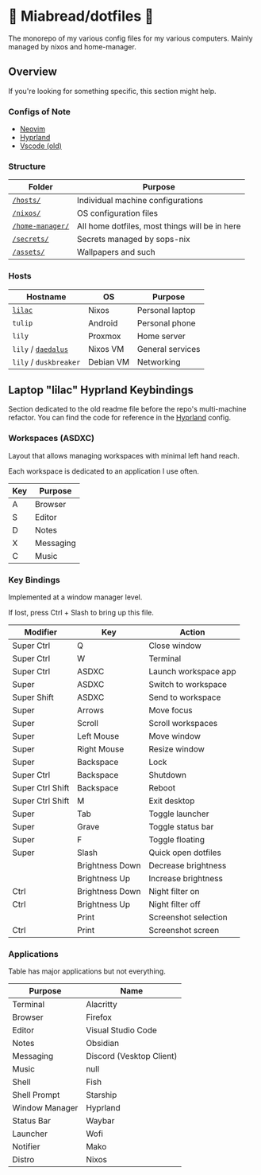 # 🥕 Miabread/dotfiles 🐇

The monorepo of my various config files for my various computers. Mainly managed by nixos and home-manager.

## Overview

If you're looking for something specific, this section might help.

### Configs of Note

- [Neovim](/home-manager/nvim/)
- [Hyprland](/home-manager/hyprland/)
- [Vscode (old)](/home-manager/vscode/)

### Structure

| Folder                             | Purpose                                        |
| ---------------------------------- | ---------------------------------------------- |
| [`/hosts/`](/hosts/)               | Individual machine configurations              |
| [`/nixos/`](/nixos/)               | OS configuration files                         |
| [`/home-manager/`](/home-manager/) | All home dotfiles, most things will be in here |
| [`/secrets/`](/secrets/)           | Secrets managed by sops-nix                    |
| [`/assets/`](/assets/)             | Wallpapers and such                            |

### Hosts

| Hostname                                | OS        | Purpose          |
| --------------------------------------- | --------- | ---------------- |
| [`lilac`](/hosts/lilac/)                | Nixos     | Personal laptop  |
| `tulip`                                 | Android   | Personal phone   |
| `lily`                                  | Proxmox   | Home server      |
| `lily` / [`daedalus`](/hosts/daedalus/) | Nixos VM  | General services |
| `lily` / `duskbreaker`                  | Debian VM | Networking       |

## Laptop "lilac" Hyprland Keybindings

Section dedicated to the old readme file before the repo's multi-machine refactor. You can find the code for reference in the [Hyprland](/home-manager/hyprland/) config.

### Workspaces (ASDXC)

Layout that allows managing workspaces with minimal left hand reach.

Each workspace is dedicated to an application I use often.

| Key | Purpose   |
| --- | --------- |
| A   | Browser   |
| S   | Editor    |
| D   | Notes     |
| X   | Messaging |
| C   | Music     |

### Key Bindings

Implemented at a window manager level.

If lost, press Ctrl + Slash to bring up this file.

| Modifier         | Key             | Action               |
| ---------------- | --------------- | -------------------- |
| Super Ctrl       | Q               | Close window         |
| Super Ctrl       | W               | Terminal             |
| Super Ctrl       | ASDXC           | Launch workspace app |
| Super            | ASDXC           | Switch to workspace  |
| Super Shift      | ASDXC           | Send to workspace    |
| Super            | Arrows          | Move focus           |
| Super            | Scroll          | Scroll workspaces    |
| Super            | Left Mouse      | Move window          |
| Super            | Right Mouse     | Resize window        |
| Super            | Backspace       | Lock                 |
| Super Ctrl       | Backspace       | Shutdown             |
| Super Ctrl Shift | Backspace       | Reboot               |
| Super Ctrl Shift | M               | Exit desktop         |
| Super            | Tab             | Toggle launcher      |
| Super            | Grave           | Toggle status bar    |
| Super            | F               | Toggle floating      |
| Super            | Slash           | Quick open dotfiles  |
|                  | Brightness Down | Decrease brightness  |
|                  | Brightness Up   | Increase brightness  |
| Ctrl             | Brightness Down | Night filter on      |
| Ctrl             | Brightness Up   | Night filter off     |
|                  | Print           | Screenshot selection |
| Ctrl             | Print           | Screenshot screen    |

### Applications

Table has major applications but not everything.

| Purpose        | Name                     |
| -------------- | ------------------------ |
| Terminal       | Alacritty                |
| Browser        | Firefox                  |
| Editor         | Visual Studio Code       |
| Notes          | Obsidian                 |
| Messaging      | Discord (Vesktop Client) |
| Music          | null                     |
| Shell          | Fish                     |
| Shell Prompt   | Starship                 |
| Window Manager | Hyprland                 |
| Status Bar     | Waybar                   |
| Launcher       | Wofi                     |
| Notifier       | Mako                     |
| Distro         | Nixos                    |
